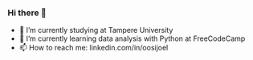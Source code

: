### Hi there 👋


- 🔭 I’m currently studying at Tampere University
- 🌱 I’m currently learning data analysis with Python at FreeCodeCamp
- 📫 How to reach me: linkedin.com/in/oosijoel
